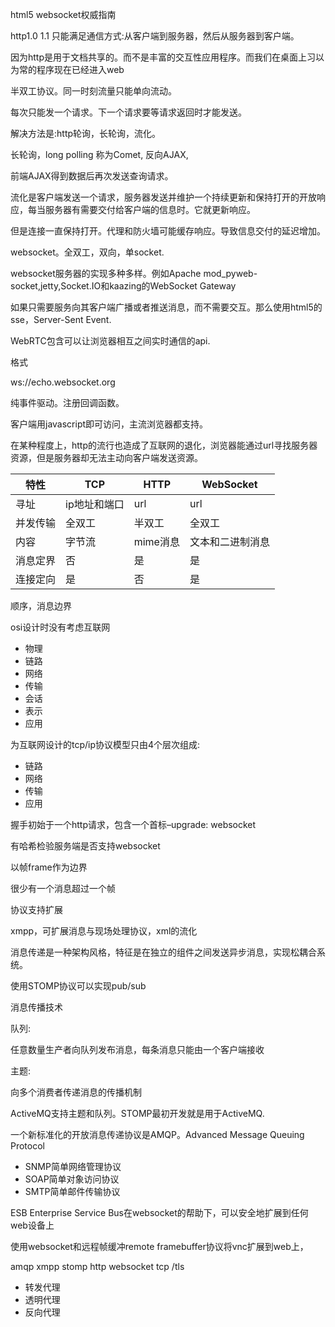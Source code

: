 
<!-- TOC -->


<!-- /TOC -->


html5 websocket权威指南

http1.0 1.1 只能满足通信方式:从客户端到服务器，然后从服务器到客户端。

因为http是用于文档共享的。而不是丰富的交互性应用程序。而我们在桌面上习以为常的程序现在已经进入web


半双工协议。同一时刻流量只能单向流动。

每次只能发一个请求。下一个请求要等请求返回时才能发送。


解决方法是:http轮询，长轮询，流化。

长轮询，long polling 称为Comet, 反向AJAX,

前端AJAX得到数据后再次发送查询请求。

流化是客户端发送一个请求，服务器发送并维护一个持续更新和保持打开的开放响应，每当服务器有需要交付给客户端的信息时。它就更新响应。

但是连接一直保持打开。代理和防火墙可能缓存响应。导致信息交付的延迟增加。

websocket。全双工，双向，单socket.

websocket服务器的实现多种多样。例如Apache mod_pyweb-socket,jetty,Socket.IO和kaazing的WebSocket Gateway

如果只需要服务向其客户端广播或者推送消息，而不需要交互。那么使用html5的sse，Server-Sent Event.


WebRTC包含可以让浏览器相互之间实时通信的api.

格式

ws://echo.websocket.org

纯事件驱动。注册回调函数。


客户端用javascript即可访问，主流浏览器都支持。

在某种程度上，http的流行也造成了互联网的退化，浏览器能通过url寻找服务器资源，但是服务器却无法主动向客户端发送资源。


特性|TCP|HTTP|WebSocket
-|-|-|-
寻址|ip地址和端口|url|url
并发传输|全双工|半双工|全双工
内容|字节流|mime消息|文本和二进制消息
消息定界|否|是|是
连接定向|是|否|是



顺序，消息边界


osi设计时没有考虑互联网

* 物理
* 链路
* 网络
* 传输
* 会话
* 表示
* 应用

为互联网设计的tcp/ip协议模型只由4个层次组成:
* 链路
* 网络
* 传输
* 应用



握手初始于一个http请求，包含一个首标–upgrade: websocket

有哈希检验服务端是否支持websocket

以帧frame作为边界

很少有一个消息超过一个帧

协议支持扩展

xmpp，可扩展消息与现场处理协议，xml的流化

消息传递是一种架构风格，特征是在独立的组件之间发送异步消息，实现松耦合系统。

使用STOMP协议可以实现pub/sub

消息传播技术

队列:

任意数量生产者向队列发布消息，每条消息只能由一个客户端接收

主题:

向多个消费者传递消息的传播机制

ActiveMQ支持主题和队列。STOMP最初开发就是用于ActiveMQ.

一个新标准化的开放消息传递协议是AMQP。Advanced Message Queuing Protocol

* SNMP简单网络管理协议
* SOAP简单对象访问协议
* SMTP简单邮件传输协议

ESB Enterprise Service Bus在websocket的帮助下，可以安全地扩展到任何web设备上

使用websocket和远程帧缓冲remote framebuffer协议将vnc扩展到web上，

amqp
xmpp stomp
http websocket
tcp /tls


* 转发代理
* 透明代理
* 反向代理